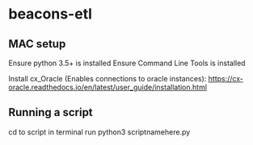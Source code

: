# beacons-etl

## MAC setup

Ensure python 3.5+ is installed
Ensure Command Line Tools is installed

Install cx_Oracle (Enables connections to oracle instances):
https://cx-oracle.readthedocs.io/en/latest/user_guide/installation.html

## Running a script

cd to script in terminal
run python3 scriptnamehere.py
